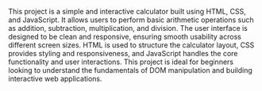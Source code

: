 This project is a simple and interactive calculator built using HTML, CSS, and JavaScript. It allows users to perform basic arithmetic operations such as addition, subtraction, multiplication, and division. The user interface is designed to be clean and responsive, ensuring smooth usability across different screen sizes. HTML is used to structure the calculator layout, CSS provides styling and responsiveness, and JavaScript handles the core functionality and user interactions. This project is ideal for beginners looking to understand the fundamentals of DOM manipulation and building interactive web applications.
